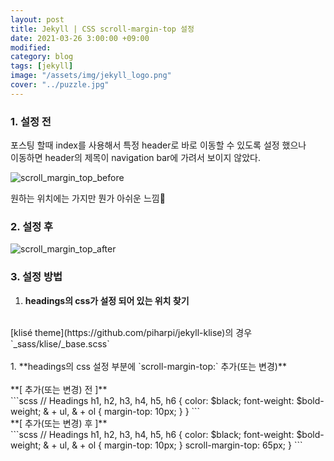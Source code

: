 ```yaml
---
layout: post
title: Jekyll | CSS scroll-margin-top 설정
date: 2021-03-26 3:00:00 +09:00
modified: 
category: blog
tags: [jekyll]
image: "/assets/img/jekyll_logo.png"
cover: "../puzzle.jpg"
---
```


### 1. 설정 전

포스팅 할때 index를 사용해서 특정 header로 바로 이동할 수 있도록 설정 했으나<br>
이동하면 header의 제목이 navigation bar에 가려서 보이지 않았다.<br>

![scroll_margin_top_before](https://raw.githubusercontent.com/krispediadot/krispediadot.github.io/master/_posts/Blog/2020-03-26-scroll-margin-top-settings/scroll_margin_top_before.gif)

원하는 위치에는 가지만 뭔가 아쉬운 느낌🤔<br>

### 2. 설정 후
![scroll_margin_top_after](https://raw.githubusercontent.com/krispediadot/krispediadot.github.io/master/_posts/Blog/2020-03-26-scroll-margin-top-settings/scroll_margin_top_after.gif)

### 3. 설정 방법
1. **headings의 css가 설정 되어 있는 위치 찾기**<br>
<br>
[klisé theme](https://github.com/piharpi/jekyll-klise)의 경우 `_sass/klise/_base.scss`<br>
<br>
1. **headings의 css 설정 부분에 `scroll-margin-top:` 추가(또는 변경)**<br>
<br>
**[ 추가(또는 변경) 전 ]**<br>
```scss
// Headings
h1,
h2,
h3,
h4,
h5,
h6 {
  color: $black;
  font-weight: $bold-weight;
  & + ul,
  & + ol {
    margin-top: 10px;
  }
}
```
<br>
**[ 추가(또는 변경) 후 ]**<br>
```scss
// Headings
h1,
h2,
h3,
h4,
h5,
h6 {
  color: $black;
  font-weight: $bold-weight;
  & + ul,
  & + ol {
    margin-top: 10px;
  }
  scroll-margin-top: 65px;
}
```



